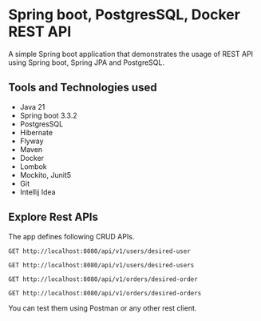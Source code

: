 # Spring boot, PostgresSQL, Docker REST API

A simple Spring boot application that demonstrates the usage of REST API using Spring boot, Spring JPA and PostgreSQL. 

## Tools and Technologies used

* Java 21
* Spring boot 3.3.2
* PostgresSQL
* Hibernate
* Flyway
* Maven
* Docker
* Lombok
* Mockito, Junit5
* Git
* Intellij Idea

## Explore Rest APIs

The app defines following CRUD APIs.

    
    GET http://localhost:8080/api/v1/users/desired-user

    GET http://localhost:8080/api/v1/users/desired-users
    
    GET http://localhost:8080/api/v1/orders/desired-order

    GET http://localhost:8080/api/v1/orders/desired-orders
    
    
You can test them using Postman or any other rest client. 



